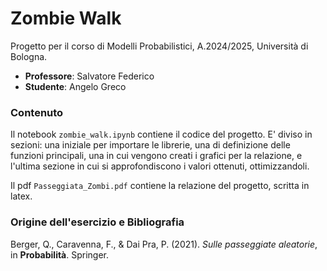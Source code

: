 # Zombie Walk

Progetto per il corso di Modelli Probabilistici, A.2024/2025, Università di Bologna.

* **Professore**: Salvatore Federico
* **Studente**: Angelo Greco

### Contenuto

Il notebook `zombie_walk.ipynb` contiene il codice del progetto.
E' diviso in sezioni: una iniziale per importare le librerie, una di definizione delle funzioni principali, una in cui vengono creati i grafici per la relazione, e l'ultima sezione in cui si approfondiscono i valori ottenuti, ottimizzandoli.

Il pdf `Passeggiata_Zombi.pdf` contiene la relazione del progetto, scritta in latex.

### Origine dell'esercizio e Bibliografia

Berger, Q., Caravenna, F., & Dai Pra, P. (2021). *Sulle passeggiate aleatorie*, in **Probabilità**. Springer.